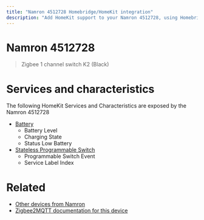 ```yaml
---
title: "Namron 4512728 Homebridge/HomeKit integration"
description: "Add HomeKit support to your Namron 4512728, using Homebridge, Zigbee2MQTT and homebridge-z2m."
---
```

<!---
This file has been GENERATED using src/docgen/docgen.ts
DO NOT EDIT THIS FILE MANUALLY!
-->
# Namron 4512728
> Zigbee 1 channel switch K2 (Black)


# Services and characteristics
The following HomeKit Services and Characteristics are exposed by
the Namron 4512728

* [Battery](../../battery.md)
  * Battery Level
  * Charging State
  * Status Low Battery
* [Stateless Programmable Switch](../../action.md)
  * Programmable Switch Event
  * Service Label Index


# Related
* [Other devices from Namron](../index.md#namron)
* [Zigbee2MQTT documentation for this device](https://www.zigbee2mqtt.io/devices/4512728.html)